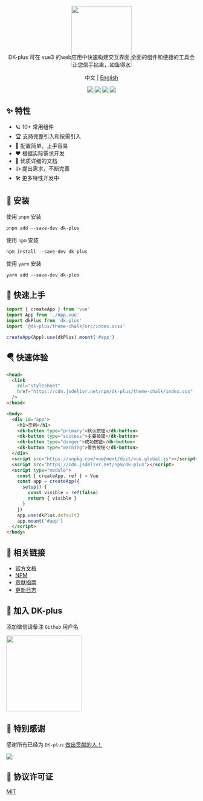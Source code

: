 <p align="center">
   <img height="160px"  src="https://oss.cadwaladerss.com/dk-plus/images/isicon.jpg">
</p>
<p align="center" style="margin-top:-50px">
  DK-plus 可在 vue3 的web应用中快速构建交互界面,全面的组件和便捷的工具会让您信手拈来，如鱼得水
</p>
<p align="center">
  中文 | <a href="https://github.com/dk-plus-ui/dk-ui/blob/master/README.en-US.md">English</a>
</p>

<p align="center">
  <a href="https://github.com/dk-plus-ui/dk-ui/stargazers">
    <img src="https://img.shields.io/github/stars/dk-plus-ui/dk-ui" />
  </a>
  <a href="https://www.npmjs.com/package/dk-plus">
    <img src="https://badgen.net/npm/v/dk-plus" />
  </a>
  <a href="https://dk-plus-uis.com">
    <img src="https://img.shields.io/badge/dk--plus-Docs-blue" />
  </a>
  <a href="https://github.com/dk-plus-ui/dk-ui/blob/master/CUpdateLog.md">
    <img src="https://img.shields.io/badge/dk--plus-CUpdateLog-blue" />
  </a>
</p>

## ✨ 特性

- 🪐 10+ 常用组件
- 🏆 支持完整引入和按需引入
- 🤟 配置简单，上手容易
- ❤️ 根据实际需求开发
- 📃 优质详细的文档
- 👍 提出需求，不断完善
- 🛠 更多特性开发中

## 🔑 安装

使用 `pnpm` 安装

```shell
pnpm add --save-dev dk-plus
```

使用 `npm` 安装

```shell
npm install --save-dev dk-plus
```

使用 `yarn` 安装

```shell
yarn add --save-dev dk-plus
```

## 🎉 快速上手

```ts
import { createApp } from 'vue'
import App from './App.vue'
import dkPlus from 'dk-plus'
import '@dk-plus/theme-chalk/src/index.scss'

createApp(App).use(dkPlus).mount('#app')
```

## 🪂 快速体验

```html
<head>
  <link
    rel="stylesheet"
    href="https://cdn.jsdelivr.net/npm/dk-plus/theme-chalk/index.css"
  />
</head>

<body>
  <div id="app">
    <h1>示例</h1>
    <dk-button type="primary">默认按钮</dk-button>
    <dk-button type="success">主要按钮</dk-button>
    <dk-button type="danger">成功按钮</dk-button>
    <dk-button type="warning">警告按钮</dk-button>
  </div>
  <script src="https://unpkg.com/vue@next/dist/vue.global.js"></script>
  <script src="https://cdn.jsdelivr.net/npm/dk-plus"></script>
  <script type="module">
    const { createApp, ref } = Vue
    const app = createApp({
      setup() {
        const visible = ref(false)
        return { visible }
      }
    })
    app.use(dkPlus.default)
    app.mount('#app')
  </script>
</body>
```

## 🐳 相关链接

- [官方文档](https://dk-plus-uis.com)
- [NPM](https://www.npmjs.com/package/dk-plus)
- [贡献指南](https://github.com/dk-plus-ui/dk-ui/blob/master/contribution.md)
- [更新日志](https://github.com/dk-plus-ui/dk-ui/blob/master/CUpdateLog.md)

## 🌈 加入 DK-plus

添加微信请备注 `Github` 用户名

<img height="200px"  src="https://oss.cadwaladerss.com/dk-plus/images/wxcrcoder.jpg">

## 💌 特别感谢

感谢所有已经为 `DK-plus` [做出贡献的人！](https://github.com/dk-plus-ui/dk-ui/graphs/contributors)

<a href="https://github.com/dk-plus-ui/dk-ui/graphs/contributors">
  <img src="https://contrib.rocks/image?repo=dk-plus-ui/dk-ui" />
</a>

## 📃 协议许可证

[MIT](https://github.com/dk-plus-ui/dk-ui/blob/master/LICENSE)
